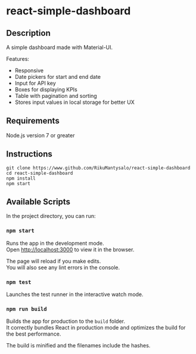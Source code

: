 # react-simple-dashboard

## Description

A simple dashboard made with Material-UI.

Features:
- Responsive
- Date pickers for start and end date
- Input for API key
- Boxes for displaying KPIs
- Table with pagination and sorting
- Stores input values in local storage for better UX

## Requirements

Node.js version 7 or greater

## Instructions
    git clone https://www.github.com/RikuMantysalo/react-simple-dashboard
    cd react-simple-dashboard
    npm install
    npm start

## Available Scripts

In the project directory, you can run:

### `npm start`

Runs the app in the development mode.<br>
Open [http://localhost:3000](http://localhost:3000) to view it in the browser.

The page will reload if you make edits.<br>
You will also see any lint errors in the console.

### `npm test`

Launches the test runner in the interactive watch mode.

### `npm run build`

Builds the app for production to the `build` folder.<br>
It correctly bundles React in production mode and optimizes the build for the best performance.

The build is minified and the filenames include the hashes.